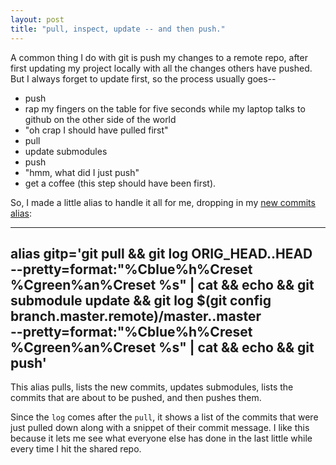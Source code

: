 ```yaml
---
layout: post
title: "pull, inspect, update -- and then push."
---
```


A common thing I do with git is push my changes to a remote repo, after first updating my project locally with all the changes others have pushed. But I always forget to update first, so the process usually goes--

- push
- rap my fingers on the table for five seconds while my laptop talks to github on the other side of the world
- "oh crap I should have pulled first"
- pull
- update submodules
- push
- "hmm, what did I just push"
- get a coffee (this step should have been first).

So, I made a little alias to handle it all for me, dropping in my [new commits alias][1]:

---
alias gitp='git pull &&
  git log ORIG_HEAD..HEAD \
    --pretty=format:"%Cblue%h%Creset %Cgreen%an%Creset %s" | cat &&
  echo &&
  git submodule update &&
  git log $(git config branch.master.remote)/master..master \
    --pretty=format:"%Cblue%h%Creset %Cgreen%an%Creset %s" | cat &&
  echo &&
  git push'
---

This alias pulls, lists the new commits, updates submodules, lists the commits that are about to be pushed, and then pushes them.

Since the `log` comes after the `pull`, it shows a list of the commits that were just pulled down along with a snippet of their commit message. I like this because it lets me see what everyone else has done in the last little while every time I hit the shared repo.

[1]: http://ben.hoskings.net/2008/12/02/a-concise-git-logging-format
